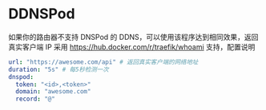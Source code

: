 # DDNSPod

如果你的路由器不支持 DNSPod 的 DDNS，可以使用该程序达到相同效果，返回真实客户端 IP
采用 https://hub.docker.com/r/traefik/whoami 支持，配置说明

```yaml
url: "https://awesome.com/api" # 返回真实客户端的网络地址
duration: "5s" # 每5秒检测一次
dnspod:
  token: "<id>,<token>"
  domain: "awesome.com"
  record: "@"

```